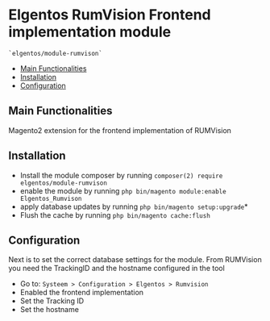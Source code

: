 # Elgentos RumVision Frontend implementation module

    `elgentos/module-rumvison`

 - [Main Functionalities](#markdown-header-main-functionalities)
 - [Installation](#markdown-header-installation)
 - [Configuration](#markdown-header-configuration)


## Main Functionalities
Magento2 extension for the frontend implementation of RUMVision

## Installation
 - Install the module composer by running `composer(2) require elgentos/module-rumvison`
 - enable the module by running `php bin/magento module:enable Elgentos_Rumvison`
 - apply database updates by running `php bin/magento setup:upgrade`\*
 - Flush the cache by running `php bin/magento cache:flush`

## Configuration
Next is to set the correct database settings for the module. From RUMVision you need the TrackingID and the hostname configured in the tool

- Go to: `Systeem > Configuration > Elgentos > Rumvision`
- Enabled the frontend implementation
- Set the Tracking ID
- Set the hostname
